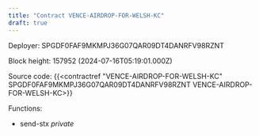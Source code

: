 ```yaml
---
title: "Contract VENCE-AIRDROP-FOR-WELSH-KC"
draft: true
---
```

Deployer: SPGDF0FAF9MKMPJ36G07QAR09DT4DANRFV98RZNT


 



Block height: 157952 (2024-07-16T05:19:01.000Z)

Source code: {{<contractref "VENCE-AIRDROP-FOR-WELSH-KC" SPGDF0FAF9MKMPJ36G07QAR09DT4DANRFV98RZNT VENCE-AIRDROP-FOR-WELSH-KC>}}

Functions:

* send-stx _private_
